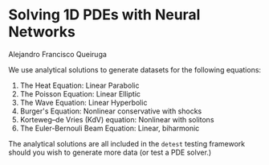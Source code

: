 # Solving 1D PDEs with Neural Networks

Alejandro Francisco Queiruga

We use analytical solutions to generate datasets for the following equations:

1. The Heat Equation: Linear Parabolic
1. The Poisson Equation: Linear Elliptic
1. The Wave Equation: Linear Hyperbolic
1. Burger's Equation: Nonlinear conservative with shocks
1. Korteweg–de Vries (KdV) equation: Nonlinear with solitons
1. The Euler-Bernouli Beam Equation: Linear, biharmonic

The analytical solutions are all included in the `detest` testing framework should you wish to generate more data (or test a PDE solver.)

